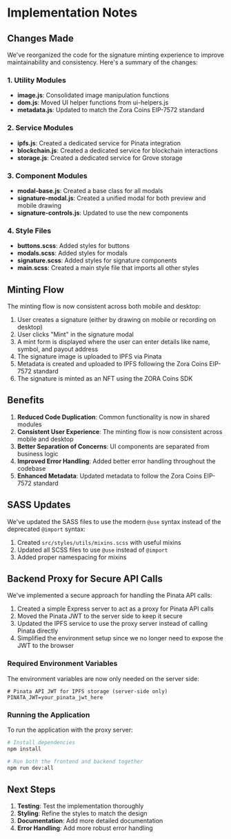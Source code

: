 # Implementation Notes

## Changes Made

We've reorganized the code for the signature minting experience to improve maintainability and consistency. Here's a summary of the changes:

### 1. Utility Modules

- **image.js**: Consolidated image manipulation functions
- **dom.js**: Moved UI helper functions from ui-helpers.js
- **metadata.js**: Updated to match the Zora Coins EIP-7572 standard

### 2. Service Modules

- **ipfs.js**: Created a dedicated service for Pinata integration
- **blockchain.js**: Created a dedicated service for blockchain interactions
- **storage.js**: Created a dedicated service for Grove storage

### 3. Component Modules

- **modal-base.js**: Created a base class for all modals
- **signature-modal.js**: Created a unified modal for both preview and mobile drawing
- **signature-controls.js**: Updated to use the new components

### 4. Style Files

- **buttons.scss**: Added styles for buttons
- **modals.scss**: Added styles for modals
- **signature.scss**: Added styles for signature components
- **main.scss**: Created a main style file that imports all other styles

## Minting Flow

The minting flow is now consistent across both mobile and desktop:

1. User creates a signature (either by drawing on mobile or recording on desktop)
2. User clicks "Mint" in the signature modal
3. A mint form is displayed where the user can enter details like name, symbol, and payout address
4. The signature image is uploaded to IPFS via Pinata
5. Metadata is created and uploaded to IPFS following the Zora Coins EIP-7572 standard
6. The signature is minted as an NFT using the ZORA Coins SDK

## Benefits

1. **Reduced Code Duplication**: Common functionality is now in shared modules
2. **Consistent User Experience**: The minting flow is now consistent across mobile and desktop
3. **Better Separation of Concerns**: UI components are separated from business logic
4. **Improved Error Handling**: Added better error handling throughout the codebase
5. **Enhanced Metadata**: Updated metadata to follow the Zora Coins EIP-7572 standard

## SASS Updates

We've updated the SASS files to use the modern `@use` syntax instead of the deprecated `@import` syntax:

1. Created `src/styles/utils/mixins.scss` with useful mixins
2. Updated all SCSS files to use `@use` instead of `@import`
3. Added proper namespacing for mixins

## Backend Proxy for Secure API Calls

We've implemented a secure approach for handling the Pinata API calls:

1. Created a simple Express server to act as a proxy for Pinata API calls
2. Moved the Pinata JWT to the server side to keep it secure
3. Updated the IPFS service to use the proxy server instead of calling Pinata directly
4. Simplified the environment setup since we no longer need to expose the JWT to the browser

### Required Environment Variables

The environment variables are now only needed on the server side:

```
# Pinata API JWT for IPFS storage (server-side only)
PINATA_JWT=your_pinata_jwt_here
```

### Running the Application

To run the application with the proxy server:

```bash
# Install dependencies
npm install

# Run both the frontend and backend together
npm run dev:all
```

## Next Steps

1. **Testing**: Test the implementation thoroughly
2. **Styling**: Refine the styles to match the design
3. **Documentation**: Add more detailed documentation
4. **Error Handling**: Add more robust error handling
